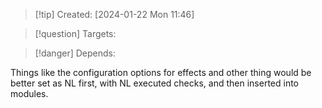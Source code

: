 
>[!tip] Created: [2024-01-22 Mon 11:46]

>[!question] Targets: 

>[!danger] Depends: 

Things like the configuration options for effects and other thing would be better set as NL first, with NL executed checks, and then inserted into modules.